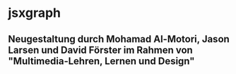 # jsxgraph
## Neugestaltung durch Mohamad Al-Motori, Jason Larsen und David Förster im Rahmen von "Multimedia-Lehren, Lernen und Design"
